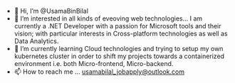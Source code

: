- 👋 Hi, I’m @UsamaBinBilal
- 👀 I’m interested in all kinds of eveoving web technologies... I am currently a .NET Developer with a passion for Microsoft tools and their vision; with particular interests in Cross-platform technologies as well as Data Analytics.
- 🌱 I’m currently learning Cloud technologies and trying to setup my own kubernetes cluster in order to shift my projects towards a containerized environment i.e. both Micro-frontend, Micro-backend.
- 📫 How to reach me ... usamabilal_jobapply@outlook.com

<!---
UsamaBinBilal/UsamaBinBilal is a ✨ special ✨ repository because its `README.md` (this file) appears on your GitHub profile.
You can click the Preview link to take a look at your changes.
--->

